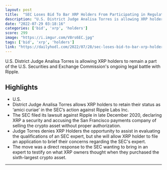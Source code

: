 ```yaml
---
layout: post
title:  "SEC Loses Bid To Bar XRP Holders From Participating in Regulator’s Lawsuit Against Ripple"
description: "U.S. District Judge Analisa Torres is allowing XRP holders to remain a part of the U.S. Securities and Exchange Commission's ongoing legal battle with Ripple."
date: "2022-07-29 03:18:16"
categories: ['bid', 'xrp', 'holders']
score: 299
image: "https://i.imgur.com/V8rs6EC.jpg"
tags: ['bid', 'xrp', 'holders']
link: "https://dailyhodl.com/2022/07/28/sec-loses-bid-to-bar-xrp-holders-from-participating-in-regulators-lawsuit-against-ripple/"
---
```


U.S. District Judge Analisa Torres is allowing XRP holders to remain a part of the U.S. Securities and Exchange Commission's ongoing legal battle with Ripple.

## Highlights

- U.S.
- District Judge Analisa Torres allows XRP holders to retain their status as ‘amici curiae’ in the SEC’s action against Ripple Labs Inc.
- The SEC filed its lawsuit against Ripple in late December 2020, declaring XRP a security and accusing the San Francisco payments company of selling the crypto asset without proper authorization.
- Judge Torres denies XRP Holders the opportunity to assist in evaluating the qualifications of an SEC expert, but she will allow XRP holder to file an application to brief their concerns regarding the SEC's expert.
- The move was a direct response to the SEC wanting to bring in an expert to testify on what XRP owners thought when they purchased the sixth-largest crypto asset.

---
